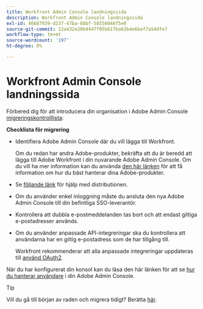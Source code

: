 ```yaml
---
title: Workfront Admin Console landningssida
description: Workfront Admin Console landningssida
exl-id: 46687939-d237-47ba-88bf-58550046f5e0
source-git-commit: 12a432e20b4447f05b617ba63b4e6baf7a54dfe7
workflow-type: tm+mt
source-wordcount: '197'
ht-degree: 0%

---
```


# Workfront Admin Console landningssida

Förbered dig för att introducera din organisation i Adobe Admin Console [migreringskontrolllista](https://experienceleague.adobe.com/docs/workfront/using/administration-and-setup/admin-in-admin-console/prep-for-admin-console.html):

**Checklista för migrering**

* Identifiera Adobe Admin Console där du vill lägga till Workfront.

  Om du redan har andra Adobe-produkter, bekräfta att du är beredd att lägga till Adobe Workfront i din nuvarande Adobe Admin Console. Om du vill ha mer information kan du använda [den här länken](https://helpx.adobe.com/se/enterprise/using/admin-console.html) för att få information om hur du bäst hanterar dina Adobe-produkter.

* Se [följande länk](https://helpx.adobe.com/enterprise/using/deployment-planning.html) för hjälp med distributionen.
* Om du använder enkel inloggning måste du ansluta den nya Adobe Admin Console till din befintliga SSO-leverantör.
* Kontrollera att dubbla e-postmeddelanden tas bort och att endast giltiga e-postadresser används.
* Om du använder anpassade API-integreringar ska du kontrollera att användarna har en giltig e-postadress som de har tillgång till.

  Workfront rekommenderar att alla anpassade integreringar uppdateras till [använd OAuth2](https://experienceleague.adobe.com/docs/workfront/using/administration-and-setup/configure-integrations/create-oauth-application.html).

När du har konfigurerat din konsol kan du läsa den här länken för att se [hur du hanterar användare](https://experienceleague.adobe.com/docs/workfront/using/administration-and-setup/add-users/create-manage-users/admin-console.html) i din Adobe Admin Console.

>[!TIP]
>
>Vill du gå till början av raden och migrera tidigt? Berätta [här](https://workfront.az1.qualtrics.com/jfe/form/SV_9T5LuHf05JUOPAi).